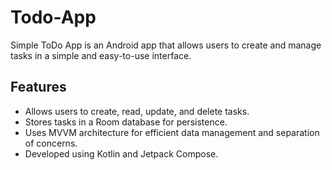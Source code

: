 # Todo-App
Simple ToDo App is an Android app that allows users to create and manage tasks in a simple and easy-to-use interface.

## Features
- Allows users to create, read, update, and delete tasks.
- Stores tasks in a Room database for persistence.
- Uses MVVM architecture for efficient data management and separation of concerns.
- Developed using Kotlin and Jetpack Compose.
